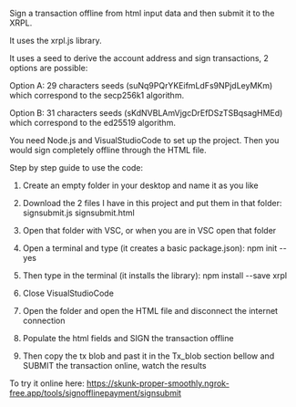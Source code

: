 Sign a transaction offline from html input data and then submit it to the XRPL. 

It uses the xrpl.js library.

It uses a seed to derive the account address and sign transactions, 2 options are possible:

Option A: 29 characters seeds (suNq9PQrYKEifmLdFs9NPjdLeyMKm) which correspond to the secp256k1 algorithm.

Option B: 31 characters seeds (sKdNVBLAmVjgcDrEfDSzTSBqsagHMEd) which correspond to the ed25519 algorithm.

You need Node.js and VisualStudioCode to set up the project. Then you would sign completely offline through the HTML file.

Step by step guide to use the code:

1) Create an empty folder in your desktop and name it as you like

2) Download the 2 files I have in this project and put them in that folder:
   signsubmit.js
   signsubmit.html

3) Open that folder with VSC, or when you are in VSC open that folder

4) Open a terminal and type (it creates a basic package.json): npm init --yes

5) Then type in the terminal (it installs the library): npm install --save xrpl

6) Close VisualStudioCode
  
7) Open the folder and open the HTML file and disconnect the internet connection

8) Populate the html fields and SIGN the transaction offline

9) Then copy the tx blob and past it in the Tx_blob section bellow and SUBMIT the transaction online, watch the results

To try it online here: https://skunk-proper-smoothly.ngrok-free.app/tools/signofflinepayment/signsubmit
